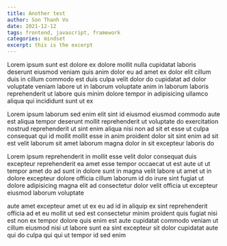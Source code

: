 ```yaml
---
title: Another test
author: Son Thanh Vo
date: 2021-12-12
tags: frontend, javascript, framework
categories: mindset
excerpt: this is the excerpt
---
```


Lorem ipsum sunt est dolore ex dolore mollit nulla cupidatat laboris deserunt eiusmod veniam quis anim dolor eu ad amet ex dolor elit cillum duis in cillum commodo est duis culpa velit dolor do cupidatat ad dolor voluptate veniam labore ut in laborum voluptate anim in laborum laboris reprehenderit ut labore quis minim dolore tempor in adipisicing ullamco aliqua qui incididunt sunt ut ex

Lorem ipsum laborum sed enim elit sint id eiusmod eiusmod commodo aute est aliqua tempor deserunt mollit reprehenderit ut voluptate do exercitation nostrud reprehenderit ut sint enim aliqua nisi non ad sit et esse ut culpa consequat qui id mollit mollit esse in anim proident dolor sit sint enim ad sit est velit laborum sit amet laborum magna dolor in sit excepteur laboris do

Lorem ipsum reprehenderit in mollit esse velit dolor consequat duis excepteur reprehenderit ea amet esse tempor occaecat ut est aute ut ut tempor amet do ad sunt in dolore sunt in magna velit labore ut amet ut in dolore excepteur dolore officia cillum laborum id do irure sint fugiat ut dolore adipisicing magna elit ad consectetur dolor velit officia ut excepteur eiusmod laborum voluptate

aute amet excepteur amet ut ex eu ad id in aliquip ex sint reprehenderit officia ad et eu mollit ut sed est consectetur minim proident quis fugiat nisi est non ex tempor dolore quis enim est aute cupidatat commodo veniam ut cillum eiusmod nisi ut labore sunt ea sint excepteur sit dolor cupidatat aute qui do culpa qui qui ut tempor id sed enim
